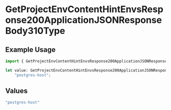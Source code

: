 # GetProjectEnvContentHintEnvsResponse200ApplicationJSONResponseBody310Type

## Example Usage

```typescript
import { GetProjectEnvContentHintEnvsResponse200ApplicationJSONResponseBody310Type } from "@vercel/sdk/models/operations";

let value: GetProjectEnvContentHintEnvsResponse200ApplicationJSONResponseBody310Type =
    "postgres-host";
```

## Values

```typescript
"postgres-host"
```